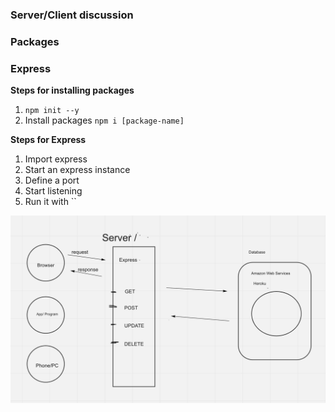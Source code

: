 ### Server/Client discussion
### Packages
### Express

**Steps for installing packages**

1. `npm init --y`
2. Install packages `npm i [package-name]`

**Steps for Express**

1. Import express
2. Start an express instance
3. Define a port
4. Start listening
5. Run it with ``

<img src="./image.png"/>